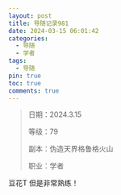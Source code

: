 ```yaml
---
layout: post
title: 导随记录981
date: 2024-03-15 06:01:42
categories:
  - 导随
  - 学者
tags:
  - 导随
pin: true
toc: true
comments: true
---
```

> 日期：2024.3.15
>
> 等级：79
>
> 副本：伪造天界格鲁格火山
>
> 职业：学者

豆花T 但是非常熟练！